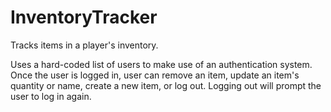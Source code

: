 # InventoryTracker
Tracks items in a player's inventory. 

Uses a hard-coded list of users to make use of an authentication system.
Once the user is logged in, user can remove an item, update an item's quantity or name, create a new item, or log out.
Logging out will prompt the user to log in again.
